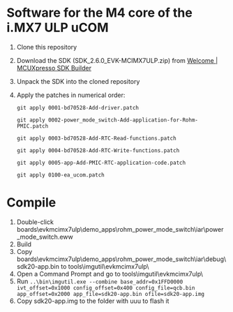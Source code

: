 # Software for the M4 core of the i.MX7 ULP uCOM
1. Clone this repository
2. Download the SDK (SDK_2.6.0_EVK-MCIMX7ULP.zip) from [Welcome | MCUXpresso SDK Builder](https://mcuxpresso.nxp.com/en/welcome)
3. Unpack the SDK into the cloned repository
4. Apply the patches in numerical order:

    `git apply 0001-bd70528-Add-driver.patch`
	
    `git apply 0002-power_mode_switch-Add-application-for-Rohm-PMIC.patch`
	
    `git apply 0003-bd70528-Add-RTC-Read-functions.patch`
	
    `git apply 0004-bd70528-Add-RTC-Write-functions.patch`
	
    `git apply 0005-app-Add-PMIC-RTC-application-code.patch`
	
    `git apply 0100-ea_ucom.patch`
	
# Compile
1. Double-click boards\evkmcimx7ulp\demo_apps\rohm_power_mode_switch\iar\power_mode_switch.eww
2. Build
3. Copy boards\evkmcimx7ulp\demo_apps\rohm_power_mode_switch\iar\debug\sdk20-app.bin to tools\imgutil\evkmcimx7ulp\
4. Open a Command Prompt and go to tools\imgutil\evkmcimx7ulp\
5. Run `..\bin\imgutil.exe --combine base_addr=0x1FFD0000 ivt_offset=0x1000 config_offset=0x400 config_file=qcb.bin app_offset=0x2000 app_file=sdk20-app.bin ofile=sdk20-app.img`
6. Copy sdk20-app.img to the folder with uuu to flash it
